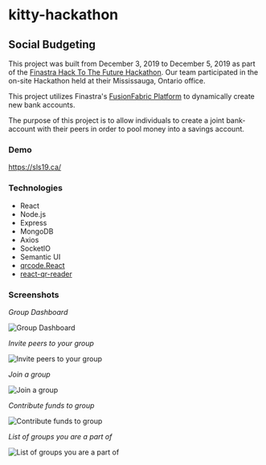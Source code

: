 # kitty-hackathon
## Social Budgeting

This project was built from December 3, 2019 to December 5, 2019 as part of the [Finastra Hack To The Future Hackathon](https://fintech.devpost.com/). Our team participated in the on-site Hackathon held at their Mississauga, Ontario office.

This project utilizes Finastra's [FusionFabric Platform](https://www.finastra.com/platform) to dynamically create new bank accounts.

The purpose of this project is to allow individuals to create a joint bank-account with their peers in order to pool money into a savings account.

### Demo
https://sls19.ca/

### Technologies
* React
* Node.js
* Express
* MongoDB
* Axios
* SocketIO
* Semantic UI
* [qrcode.React](https://github.com/zpao/qrcode.react)
* [react-qr-reader](https://github.com/JodusNodus/react-qr-reader)

### Screenshots

*Group Dashboard*

![Group Dashboard](./screenshots/kitty_dashboard.png)


*Invite peers to your group*

![Invite peers to your group](./screenshots/kitty_invite.png)


*Join a group*

![Join a group](./screenshots/kitty_join.png)


*Contribute funds to group*

![Contribute funds to group](./screenshots/kitty_contribute.png)


*List of groups you are a part of*

![List of groups you are a part of](./screenshots/kitty_groups.png)